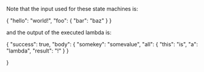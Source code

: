 Note that the input used for these state machines is:

{
   "hello": "world!",
    "foo": {
       "bar": "baz"
    }
}

and the output of the executed lambda is:

{
    "success": true,
    "body": {
        "somekey": "somevalue",
        "all": {
            "this": "is",
            "a": "lambda",
            "result": "!"
        }
    }

}